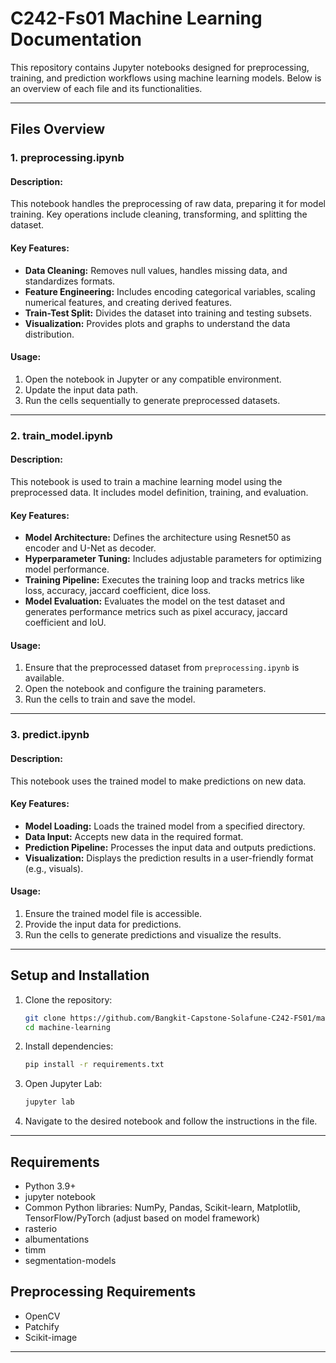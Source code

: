 # C242-Fs01 Machine Learning Documentation

This repository contains Jupyter notebooks designed for preprocessing, training, and prediction workflows using machine learning models. Below is an overview of each file and its functionalities.

---

## Files Overview

### 1. **preprocessing.ipynb**
#### Description:
This notebook handles the preprocessing of raw data, preparing it for model training. Key operations include cleaning, transforming, and splitting the dataset.

#### Key Features:
- **Data Cleaning:** Removes null values, handles missing data, and standardizes formats.
- **Feature Engineering:** Includes encoding categorical variables, scaling numerical features, and creating derived features.
- **Train-Test Split:** Divides the dataset into training and testing subsets.
- **Visualization:** Provides plots and graphs to understand the data distribution.

#### Usage:
1. Open the notebook in Jupyter or any compatible environment.
2. Update the input data path.
3. Run the cells sequentially to generate preprocessed datasets.

---

### 2. **train_model.ipynb**
#### Description:
This notebook is used to train a machine learning model using the preprocessed data. It includes model definition, training, and evaluation.

#### Key Features:
- **Model Architecture:** Defines the architecture using Resnet50 as encoder and U-Net as decoder.
- **Hyperparameter Tuning:** Includes adjustable parameters for optimizing model performance.
- **Training Pipeline:** Executes the training loop and tracks metrics like loss, accuracy, jaccard coefficient, dice loss.
- **Model Evaluation:** Evaluates the model on the test dataset and generates performance metrics such as pixel accuracy, jaccard coefficient and IoU.

#### Usage:
1. Ensure that the preprocessed dataset from `preprocessing.ipynb` is available.
2. Open the notebook and configure the training parameters.
3. Run the cells to train and save the model.

---

### 3. **predict.ipynb**
#### Description:
This notebook uses the trained model to make predictions on new data.

#### Key Features:
- **Model Loading:** Loads the trained model from a specified directory.
- **Data Input:** Accepts new data in the required format.
- **Prediction Pipeline:** Processes the input data and outputs predictions.
- **Visualization:** Displays the prediction results in a user-friendly format (e.g., visuals).

#### Usage:
1. Ensure the trained model file is accessible.
2. Provide the input data for predictions.
3. Run the cells to generate predictions and visualize the results.

---

## Setup and Installation
1. Clone the repository:
   ```bash
   git clone https://github.com/Bangkit-Capstone-Solafune-C242-FS01/machine-learning
   cd machine-learning
   ```
2. Install dependencies:
   ```bash
   pip install -r requirements.txt
   ```
3. Open Jupyter Lab:
   ```bash
   jupyter lab
   ```
4. Navigate to the desired notebook and follow the instructions in the file.

---

## Requirements
- Python 3.9+
- jupyter notebook
- Common Python libraries: NumPy, Pandas, Scikit-learn, Matplotlib, TensorFlow/PyTorch (adjust based on model framework)
- rasterio
- albumentations
- timm
- segmentation-models

## Preprocessing Requirements
- OpenCV
- Patchify
- Scikit-image

---

